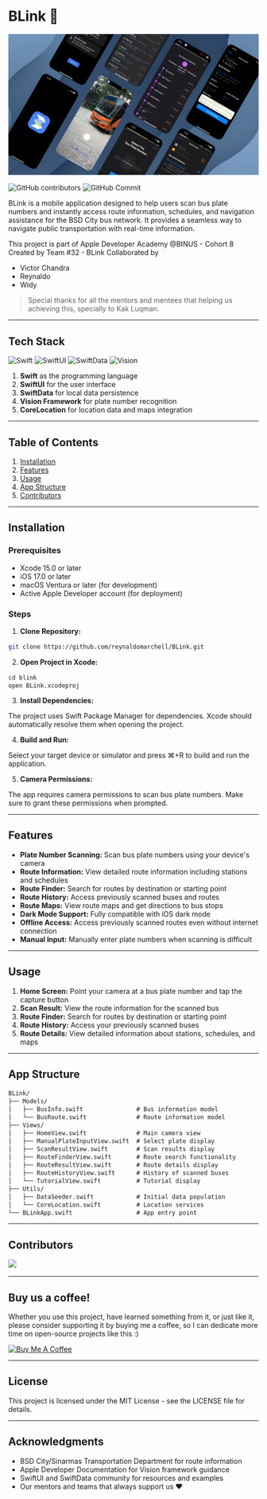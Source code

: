 # BLink 🚌

![BLink App](Preview/BLink.png)

![GitHub contributors](https://img.shields.io/github/contributors/reynaldomarchell/Blink)
![GitHub Commit](https://img.shields.io/github/commit-activity/w/reynaldomarchell/Blink)

BLink is a mobile application designed to help users scan bus plate numbers and instantly access route information, schedules, and navigation assistance for the BSD City bus network. It provides a seamless way to navigate public transportation with real-time information.

This project is part of Apple Developer Academy @BINUS - Cohort 8
Created by Team #32 - BLink
Collaborated by

- Victor Chandra
- Reynaldo
- Widy

> Special thanks for all the mentors and mentees that helping us achieving this, specially to Kak Luqman.

---

## Tech Stack

![Swift](https://img.shields.io/badge/swift-F54A2A?style=for-the-badge&logo=swift&logoColor=white)
![SwiftUI](https://img.shields.io/badge/SwiftUI-0078D7?style=for-the-badge&logo=swift&logoColor=white)
![SwiftData](https://img.shields.io/badge/SwiftData-2C8EBB?style=for-the-badge&logo=swift&logoColor=white)
![Vision](https://img.shields.io/badge/Vision_Framework-000000?style=for-the-badge&logo=apple&logoColor=white)

1. **Swift** as the programming language
2. **SwiftUI** for the user interface
3. **SwiftData** for local data persistence
4. **Vision Framework** for plate number recognition
5. **CoreLocation** for location data and maps integration

---

## Table of Contents

1. [Installation](#installation)
2. [Features](#features)
3. [Usage](#usage)
4. [App Structure](#app-structure)
5. [Contributors](#contributors)

---

## Installation

### Prerequisites

- Xcode 15.0 or later
- iOS 17.0 or later
- macOS Ventura or later (for development)
- Active Apple Developer account (for deployment)

### Steps

1. **Clone Repository:**

```bash
git clone https://github.com/reynaldomarchell/BLink.git
```

2. **Open Project in Xcode:**

```shellscript
cd blink
open BLink.xcodeproj
```

3. **Install Dependencies:**

The project uses Swift Package Manager for dependencies. Xcode should automatically resolve them when opening the project.

4. **Build and Run:**

Select your target device or simulator and press ⌘+R to build and run the application.

5. **Camera Permissions:**

The app requires camera permissions to scan bus plate numbers. Make sure to grant these permissions when prompted.

---

## Features

- **Plate Number Scanning:** Scan bus plate numbers using your device's camera
- **Route Information:** View detailed route information including stations and schedules
- **Route Finder:** Search for routes by destination or starting point
- **Route History:** Access previously scanned buses and routes
- **Route Maps:** View route maps and get directions to bus stops
- **Dark Mode Support:** Fully compatible with iOS dark mode
- **Offline Access:** Access previously scanned routes even without internet connection
- **Manual Input:** Manually enter plate numbers when scanning is difficult

---

## Usage

1. **Home Screen:** Point your camera at a bus plate number and tap the capture button
2. **Scan Result:** View the route information for the scanned bus
3. **Route Finder:** Search for routes by destination or starting point
4. **Route History:** Access your previously scanned buses
5. **Route Details:** View detailed information about stations, schedules, and maps

---

## App Structure

```plaintext
BLink/
├── Models/
│   ├── BusInfo.swift               # Bus information model
│   └── BusRoute.swift              # Route information model
├── Views/
│   ├── HomeView.swift              # Main camera view
│   ├── ManualPlateInputView.swift  # Select plate display
│   ├── ScanResultView.swift        # Scan results display
│   ├── RouteFinderView.swift       # Route search functionality
│   ├── RouteResultView.swift       # Route details display
│   ├── RouteHistoryView.swift      # History of scanned buses
│   └── TutorialView.swift          # Tutorial display
├── Utils/
│   ├── DataSeeder.swift            # Initial data population
│   └── CoreLocation.swift          # Location services
└── BLinkApp.swift                  # App entry point
```

---

## Contributors

<a href="https://github.com/reynaldomarchell/blink/graphs/contributors">
    <img src="https://contrib.rocks/image?repo=reynaldomarchell/blink"/>
</a>

---

## Buy us a coffee!

Whether you use this project, have learned something from it, or just like it, please consider supporting it by buying me a coffee, so I can dedicate more time on open-source projects like this :)

<a href="https://www.buymeacoffee.com/mzmznasipadang" target="_blank"><img src="https://www.buymeacoffee.com/assets/img/custom_images/orange_img.png" alt="Buy Me A Coffee" style="height: auto !important;width: auto !important;" ></a>

---

## License

This project is licensed under the MIT License - see the LICENSE file for details.

---

## Acknowledgments

- BSD City/Sinarmas Transportation Department for route information
- Apple Developer Documentation for Vision framework guidance
- SwiftUI and SwiftData community for resources and examples
- Our mentors and teams that always support us ❤️
